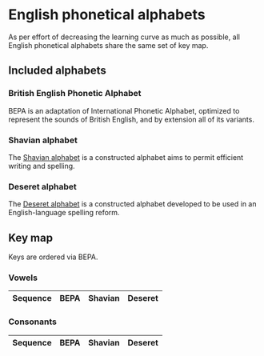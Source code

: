 # English phonetical alphabets
As per effort of decreasing the learning curve as much as possible, all English phonetical alphabets share the same set of key map.

## Included alphabets
### British English Phonetic Alphabet
BEPA is an adaptation of International Phonetic Alphabet, optimized to represent the sounds of British English, and by extension all of its variants.

### Shavian alphabet
The [Shavian alphabet](https://en.wikipedia.org/wiki/Shavian_alphabet) is a constructed alphabet aims to permit efficient writing and spelling.

### Deseret alphabet
The [Deseret alphabet](https://en.wikipedia.org/wiki/Deseret_alphabet) is a constructed alphabet developed to be used in an English-language spelling reform.

## Key map
Keys are ordered via BEPA.

### Vowels
| Sequence | BEPA | Shavian | Deseret |
| -------- | ---- | ------- | ------- |

### Consonants
| Sequence | BEPA | Shavian | Deseret |
| -------- | ---- | ------- | ------- |